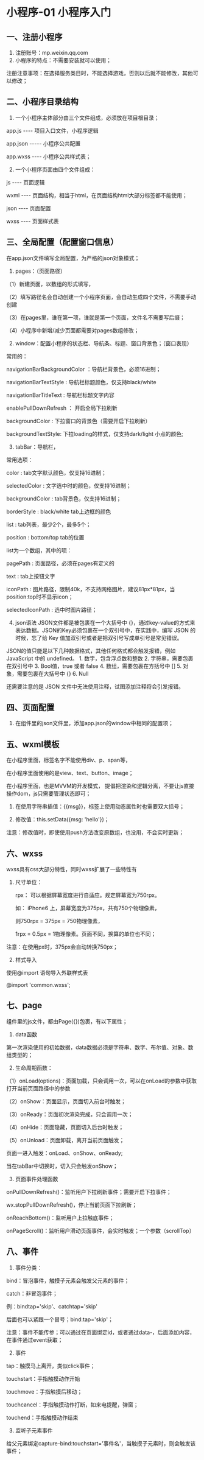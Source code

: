 # 小程序-01 小程序入门
## 一、注册小程序
1. 注册账号：mp.weixin.qq.com
2. 小程序的特点：不需要安装就可以使用；

注册注意事项：在选择服务类目时，不能选择游戏，否则以后就不能修改，其他可以修改；


## 二、小程序目录结构
1. 一个小程序主体部分由三个文件组成，必须放在项目根目录；

app.js  ----    项目入口文件，小程序逻辑

app.json   -----  小程序公共配置

app.wxss  ----   小程序公共样式表；



2. 一个小程序页面由四个文件组成：

js  ----  页面逻辑

wxml  ----   页面结构，相当于html，在页面结构html大部分标签都不能使用；

json  ----   页面配置

wxss ----   页面样式表

## 三、全局配置（配置窗口信息）

在app.json文件填写全局配置，为严格的json对象模式；

1. pages：（页面路径）

（1）新建页面，以数组的形式填写，

（2）填写路径名会自动创建一个小程序页面，会自动生成四个文件，不需要手动创建

（3）在pages里，谁在第一项，谁就是第一个页面，文件名不需要写后缀；

（4）小程序中新增/减少页面都需要对pages数组修改；



2. window：配置小程序的状态栏、导航条、标题、窗口背景色；（窗口表现）

常用的：

navigationBarBackgroundColor ：导航栏背景色，必须16进制；

navigationBarTextStyle :  导航栏标题颜色，仅支持black/white

navigationBarTitleText  :  导航栏标题文字内容



enablePullDownRefresh   ：  开启全局下拉刷新

backgroundColor  :  下拉窗口的背景色（需要开启下拉刷新）

backgroundTextStyle:  下拉loading的样式，仅支持dark/light   小点的颜色;



3. tabBar：导航栏，

常用选项：

color  :                     tab文字默认颜色，仅支持16进制；

selectedColor  :        文字选中时的颜色，仅支持16进制；

backgroundColor :    tab背景色，仅支持16进制；

borderStyle : black/white     tab上边框的颜色

list  :                          tab列表，最少2个，最多5个；

position : bottom/top  tab的位置


list为一个数组，其中的项：

pagePath : 页面路径，必须在pages有定义的

text  :  tab上按钮文字

iconPath : 图片路径，限制40k，不支持网络图片，建议81px*81px，当position:top时不显示icon；

selectedIconPath : 选中时图片路径；

4. json语法
JSON文件都是被包裹在一个大括号中 {}，通过key-value的方式来表达数据。JSON的Key必须包裹在一个双引号中，在实践中，编写 JSON 的时候，忘了给 Key 值加双引号或者是把双引号写成单引号是常见错误。

JSON的值只能是以下几种数据格式，其他任何格式都会触发报错，例如 JavaScript 中的 undefined。
	1. 数字，包含浮点数和整数
	2. 字符串，需要包裹在双引号中
	3. Bool值，true 或者 false
	4. 数组，需要包裹在方括号中 []
	5. 对象，需要包裹在大括号中 {}
	6. Null


还需要注意的是 JSON 文件中无法使用注释，试图添加注释将会引发报错。


## 四、页面配置
1. 在组件里的json文件里，添加app.json的window中相同的配置项；


## 五、wxml模板

在小程序里面，标签名字不能使用div、p、span等，

在小程序里面使用的是view、text、button、image；



在小程序里面，也是MVVM的开发模式， 提倡把渲染和逻辑分离，不要让js直接操作dom，js只需要管理状态即可；

1. 在使用字符串插值：{{msg}}，标签上使用动态属性时也需要双大括号；

2. 修改值：this.setData({msg: 'hello'})；

注意：修改值时，即使使用push方法改变原数组，也没用，不会实时更新；

## 六、wxss

wxss具有css大部分特性，同时wxss扩展了一些特性有

1. 尺寸单位：

   rpx：   可以根据屏幕宽度进行自适应。规定屏幕宽为750rpx。

   如： iPhone6 上，屏幕宽度为375px，共有750个物理像素，

   则750rpx = 375px = 750物理像素，

   1rpx = 0.5px = 1物理像素。页面不同，换算的单位也不同；   

注意：在使用px时，375px会自动转换750px；



2. 样式导入

使用@import 语句导入外联样式表

@import 'common.wxss';




## 七、page

组件里的js文件，都由Page({})包裹，有以下属性；

1. data函数

第一次渲染使用的初始数据，data数据必须是字符串、数字、布尔值、对象、数组类型的；



2. 生命周期函数：

（1）onLoad(options)：页面加载，只会调用一次，可以在onLoad的参数中获取打开当前页面路径中的参数

（2）onShow：页面显示，页面切入前台时触发；

（3）onReady：页面初次渲染完成，只会调用一次；

（4）onHide：页面隐藏，页面切入后台时触发；

（5）onUnload：页面卸载，离开当前页面触发；

页面一进入触发：onLoad、onShow、onReady;

当在tabBar中切换时，切入只会触发onShow；



3. 页面事件处理函数

onPullDownRefresh()：监听用户下拉刷新事件；需要开启下拉事件；

wx.stopPullDownRefresh()，停止当前页面下拉刷新；

onReachBottom()：监听用户上拉触底事件；

onPageScroll()：监听用户滑动页面事件，会实时触发；一个参数（scrollTop）







## 八、事件

1. 事件分类：

bind：冒泡事件，触摸子元素会触发父元素的事件；

catch：非冒泡事件；

例：bindtap='skip'、catchtap='skip'

后面也可以紧跟一个冒号；bind:tap='skip'；

注意：事件不能传参；可以通过在页面绑定id，或者通过data-，后面添加内容，在事件通过event获取；



2. 事件

tap：触摸马上离开，类似click事件；

touchstart：手指触摸动作开始

touchmove：手指触摸后移动；

touchcancel：手指触摸动作打断，如来电提醒，弹窗；

touchend：手指触摸动作结束

3. 监听子元素事件

给父元素绑定capture-bind:touchstart='事件名'，当触摸子元素时，则会触发该事件；
